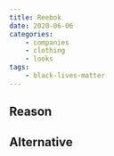 ```yaml
---
title: Reebok
date: 2020-06-06
categories:
    - companies
    - clothing
    - looks
tags:
    - black-lives-matter
---
```


## Reason


## Alternative

